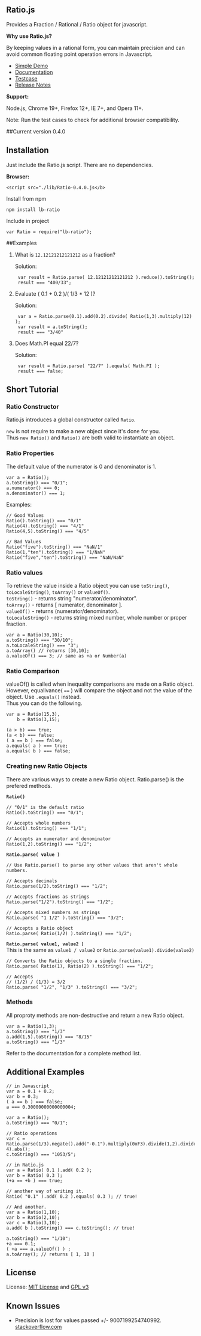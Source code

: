 ## Ratio.js ##
Provides a Fraction / Rational / Ratio object for javascript.

**Why use Ratio.js?**

By keeping values in a rational form, you can maintain precision and can avoid common floating point operation errors in Javascript.

- [Simple Demo](http://larrybattle.github.com/Ratio.js/examples/demo-basic.html)
- [Documentation](http://larrybattle.github.com/Ratio.js/doc/classes/Ratio.html)
- [Testcase](http://larrybattle.github.com/Ratio.js/test/Ratio.js_testcases.html)
- [Release Notes](http://larrybattle.github.com/Ratio.js/history.md)

**Support:**

Node.js, Chrome 19+, Firefox 12+, IE 7+, and Opera 11+.

Note: Run the test cases to check for additional browser compatibility.

##Current version
<span id="ratioVersion">0.4.0</span>

## Installation ##
Just include the Ratio.js script. There are no dependencies.

<b>Browser:</b>

	<script src="./lib/Ratio-0.4.0.js</b>

Install from npm

	npm install lb-ratio

Include in project 

	var Ratio = require("lb-ratio");



##Examples

1. What is `12.12121212121212` as a fraction?

	Solution:

		var result = Ratio.parse( 12.12121212121212 ).reduce().toString();
		result === "400/33";

2. Evaluate ( 0.1 + 0.2 )/( 1/3 * 12 )?

	Solution:

		var a = Ratio.parse(0.1).add(0.2).divide( Ratio(1,3).multiply(12) );
		var result = a.toString();
		result === "3/40"

3. Does Math.PI equal 22/7?

	Solution:
		
		var result = Ratio.parse( "22/7" ).equals( Math.PI );
		result === false;
		
## Short Tutorial ##

### Ratio Constructor ###

Ratio.js introduces a global constructor called `Ratio`.

`new` is not require to make a new object since it's done for you. <br/>
Thus `new Ratio()` and `Ratio()` are both valid to instantiate an object.<br/>
	
### Ratio Properties ###

The default value of the numerator is 0 and denominator is 1.

	var a = Ratio();
	a.toString() === "0/1";
	a.numerator() === 0;
	a.denominator() === 1;

Examples:

	// Good Values
	Ratio().toString() === "0/1"
	Ratio(4).toString() === "4/1"
	Ratio(4,5).toString() === "4/5"
	
	// Bad Values
	Ratio("five").toString() === "NaN/1"
	Ratio(1,"ten").toString() === "1/NaN"
	Ratio("five","ten").toString() === "NaN/NaN"

### Ratio values ###

To retrieve the value inside a Ratio object you can use `toString()`, `toLocaleString()`, `toArray()` or `valueOf()`.<br/>
`toString()` - returns string "numerator/denominator".<br/>
`toArray()` - returns [ numerator, denominator ].<br/>
`valueOf()` - returns (numerator/denominator).<br/>
`toLocaleString()` - returns string mixed number, whole number or proper fraction.<br/>

	var a = Ratio(30,10);
	a.toString() === "30/10";
	a.toLocaleString() === "3";
	a.toArray() // returns [30,10];
	a.valueOf() === 3; // same as +a or Number(a)
	
### Ratio Comparison ###

valueOf() is called when inequality comparisons are made on a Ratio object.<br/>
However, equalivance( `==` ) will compare the object and not the value of the object. Use `.equals()` instead.<br/>
Thus you can do the following.

	var a = Ratio(15,3), 
		b = Ratio(3,15);

	(a > b) === true;
	(a < b) === false;
	( a == b ) === false; 
	a.equals( a ) === true;
	a.equals( b ) === false;

### Creating new Ratio Objects ###

There are various ways to create a new Ratio object. Ratio.parse() is the prefered methods.

**`Ratio()`**

	// "0/1" is the default ratio
	Ratio().toString() === "0/1";
	
	// Accepts whole numbers
	Ratio(1).toString() === "1/1";
	
	// Accepts an numerator and denominator
	Ratio(1,2).toString() === "1/2";
	
**`Ratio.parse( value )`**

	// Use Ratio.parse() to parse any other values that aren't whole numbers.
	
	// Accepts decimals
	Ratio.parse(1/2).toString() === "1/2";

	// Accepts fractions as strings
	Ratio.parse("1/2").toString() === "1/2";
	
	// Accepts mixed numbers as strings
	Ratio.parse( "1 1/2" ).toString() === "3/2";

	// Accepts a Ratio object
	Ratio.parse( Ratio(1/2) ).toString() === "1/2";
	
**`Ratio.parse( value1, value2 )`**<br/>
This is the same as `value1 / value2` or `Ratio.parse(value1).divide(value2)`
	
	// Converts the Ratio objects to a single fraction.
	Ratio.parse( Ratio(1), Ratio(2) ).toString() === "1/2";
	
	// Accepts 
	// (1/2) / (1/3) = 3/2
	Ratio.parse( "1/2", "1/3" ).toString() === "3/2";
		
### Methods ###

All proproty methods are non-destructive and return a new Ratio object.

	var a = Ratio(1,3);
	a.toString() === "1/3"
	a.add(1,5).toString() === "8/15"
	a.toString() === "1/3"
	
Refer to the documentation for a complete method list.

## Additional Examples ##

	// in Javascript
    var a = 0.1 + 0.2;
    var b = 0.3;
    ( a == b ) === false;
    a === 0.30000000000000004;
	
	var a = Ratio();
	a.toString() === "0/1";
	
	// Ratio operations
	var c = Ratio.parse(1/3).negate().add("-0.1").multiply(0xF3).divide(1,2).divide(1e-4).abs();
	c.toString() === "1053/5";

    // in Ratio.js
    var a = Ratio( 0.1 ).add( 0.2 );
    var b = Ratio( 0.3 );
    (+a == +b ) === true;
    
    // another way of writing it.
    Ratio( "0.1" ).add( 0.2 ).equals( 0.3 ); // true!
    
    // And another.
    var a = Ratio(1,10);
    var b = Ratio(2,10);
    var c = Ratio(3,10);
    a.add( b ).toString() === c.toString(); // true!
    
    a.toString() === "1/10";
    +a === 0.1;
    ( +a === a.valueOf() ) ;
    a.toArray(); // returns [ 1, 10 ]


## License ##

License: [MIT License](http://www.opensource.org/licenses/mit-license) and [GPL v3](http://opensource.org/licenses/GPL-3.0)

## Known Issues ##

- Precision is lost for values passed +/- 9007199254740992. <a href="http://stackoverflow.com/questions/307179/what-is-javascripts-max-int-whats-the-highest-integer-value-a-number-can-go-t">stackoverflow.com</a> <br/>
